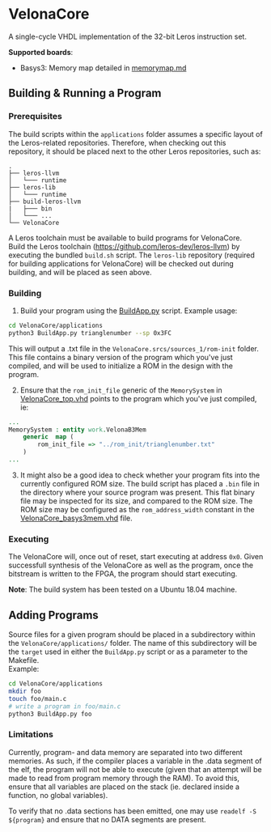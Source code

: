 # VelonaCore
A single-cycle VHDL implementation of the 32-bit Leros instruction set.

**Supported boards**:
- Basys3: Memory map detailed in [memorymap.md](memorymap.md)

## Building & Running a Program

### Prerequisites
The build scripts within the `applications` folder assumes a specific layout of the Leros-related repositories.
Therefore, when checking out this repository, it should be placed next to the other Leros repositories, such as:

```
.
├── leros-llvm
│   └─── runtime
├── leros-lib
│   └─── runtime
├── build-leros-llvm
|   ├─── bin
│   └─── ...
└── VelonaCore
```
A Leros toolchain must be available to build programs for VelonaCore.  
Build the Leros toolchain (https://github.com/leros-dev/leros-llvm) by executing the bundled `build.sh` script. The `leros-lib` repository (required for building applications for VelonaCore) will be checked out during building, and will be placed as seen above.

### Building

1. Build your program using the [BuildApp.py](https://github.com/mortbopet/Leros32-Core/blob/master/applications/BuildApp.py) script. Example usage:
```sh
cd VelonaCore/applications
python3 BuildApp.py trianglenumber --sp 0x3FC
```
This will output a .txt file in the `VelonaCore.srcs/sources_1/rom-init` folder. This file contains a binary version of the program which you've just compiled, and will be used to initialize a ROM in the design with the program.

2. Ensure that the `rom_init_file` generic of the `MemorySystem` in [VelonaCore_top.vhd](VelonaCore.srcs/sources_1/new/VelonaCore_top.vhd) points to the program which you've just compiled, ie:
```VHDL
...
MemorySystem : entity work.VelonaB3Mem
    generic  map (
        rom_init_file => "../rom_init/trianglenumber.txt"
    )
...
```
3. It might also be a good idea to check whether your program fits into the currently configured ROM size. The build script has placed a `.bin` file in the directory where your source program was present. This flat binary file may be inspected for its size, and compared to the ROM size. The ROM size may be configured as the `rom_address_width` constant in the [VelonaCore_basys3mem.vhd](VelonaCore.srcs/sources_1/new/VelonaCore_basys3mem.vhd) file.

### Executing
The VelonaCore will, once out of reset, start executing at address `0x0`. Given successfull synthesis of the VelonaCore as well as the program, once the bitstream is written to the FPGA, the program should start executing.

**Note**: The build system has been tested on a Ubuntu 18.04 machine.

## Adding Programs
Source files for a given program should be placed in a subdirectory within the `VelonaCore/applications/` folder.
The name of this subdirectory will be the `target` used in either the `BuildApp.py` script or as a parameter to the Makefile.  
Example:
```sh
cd VelonaCore/applications
mkdir foo
touch foo/main.c
# write a program in foo/main.c
python3 BuildApp.py foo
```

### Limitations
Currently, program- and data memory are separated into two different memories.
As such, if the compiler places a variable in the .data segment of the elf,
the program will not be able to execute (given that an attempt will be made
to read from program memory through the RAM).
To avoid this, ensure that all variables are placed on the stack (ie. declared
inside a function, no global variables).

To verify that no .data sections has been emitted, one may use
`readelf -S ${program}` and ensure that no DATA segments are present.
